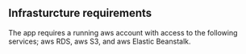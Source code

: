 ## Infrasturcture requirements

The app requires a running aws account with access to the following services; aws RDS, aws S3, and aws Elastic Beanstalk.
